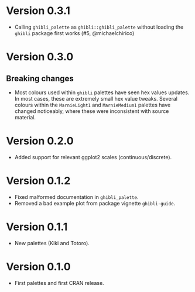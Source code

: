 # Version 0.3.1

* Calling `ghibli_palette` as `ghibli::ghibli_palette` without loading the `ghibli` package first works (#5, @michaelchirico)

# Version 0.3.0

## Breaking changes

* Most colours used within `ghibli` palettes have seen hex values updates. In most cases, these are extremely small hex value tweaks. Several colours within the `MarnieLight1` and `MarnieMedium1` palettes have changed noticeably, where these were inconsistent with source material.

# Version 0.2.0

* Added support for relevant ggplot2 scales (continuous/discrete).

# Version 0.1.2

* Fixed malformed documentation in `ghibli_palette`.
* Removed a bad example plot from package vignette `ghibli-guide`.

# Version 0.1.1

* New palettes (Kiki and Totoro).

# Version 0.1.0

* First palettes and first CRAN release.
